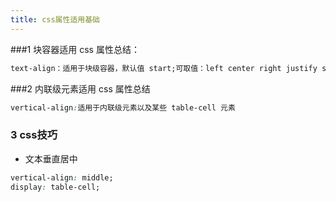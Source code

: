 ```yaml
---
title: css属性适用基础
---
```


###1 块容器适用 css 属性总结：

```css
text-align：适用于块级容器，默认值 start;可取值：left center right justify start end 


```

###2 内联级元素适用 css 属性总结

```css
vertical-align:适用于内联级元素以及某些 table-cell 元素
```

### 3 css技巧

* 文本垂直居中 

```css
vertical-align: middle;
display: table-cell;
```

